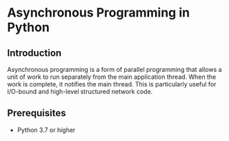 # Asynchronous Programming in Python

## Introduction
Asynchronous programming is a form of parallel programming that allows a unit of work to run separately from the main application thread. When the work is complete, it notifies the main thread. This is particularly useful for I/O-bound and high-level structured network code.

## Prerequisites
- Python 3.7 or higher
